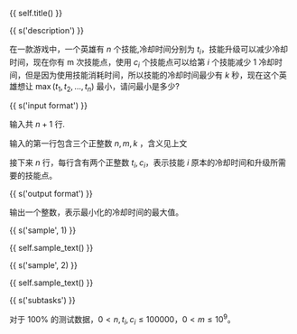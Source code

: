 {{ self.title() }}

{{ s('description') }}

在一款游戏中，一个英雄有 $n$ 个技能,冷却时间分别为 $t_i$，技能升级可以减少冷却时间，现在你有 m 次技能点，使用 $c_i$ 个技能点可以给第 $i$ 个技能减少 $1$ 冷却时间，但是因为使用技能消耗时间，所以技能的冷却时间最少有 $k$ 秒，现在这个英雄想让 $\max(t_1,t_2,...,t_n)$ 最小，请问最小是多少?

{{ s('input format') }}

输入共 $n+1$ 行.

输入的第一行包含三个正整数 $n,m,k$ ，含义见上文

接下来 $n$ 行，每行含有两个正整数 $t_i, c_i$，表示技能 $i$ 原本的冷却时间和升级所需要的技能点。 

{{ s('output format') }}

输出一个整数，表示最小化的冷却时间的最大值。

{{ s('sample', 1) }}

{{ self.sample_text() }}

{{ s('sample', 2) }}

{{ self.sample_text() }}

{{ s('subtasks') }}

对于 $100\%$ 的测试数据，$0 < n,t_i,c_i \le 100000$，$0 < m \le 10^9$。

